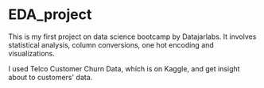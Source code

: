 # EDA_project

This is my first project on data science bootcamp by Datajarlabs. It involves statistical analysis, column conversions, one hot encoding and visualizations.

I used Telco Customer Churn Data, which is on Kaggle, and get insight about to customers' data.
